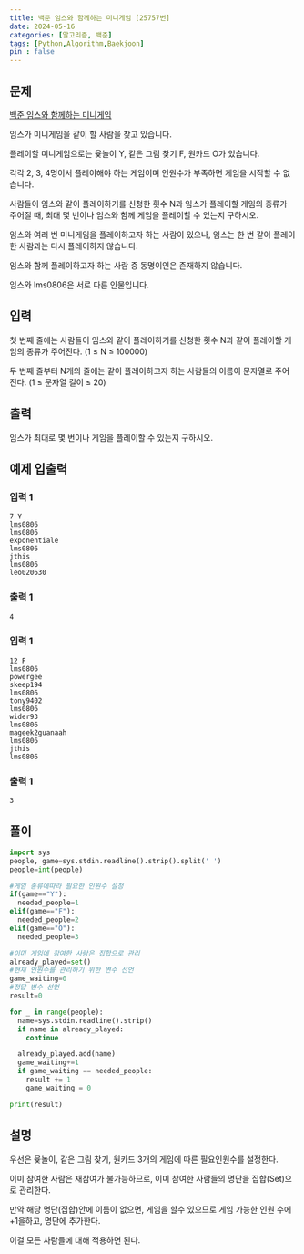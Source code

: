 ```yaml
---
title: 백준 임스와 함께하는 미니게임 [25757번]
date: 2024-05-16
categories: [알고리즘, 백준]
tags: [Python,Algorithm,Baekjoon]
pin : false
---
```


## 문제
[백준 임스와 함께하는 미니게임](https://www.acmicpc.net/problem/25757)

임스가 미니게임을 같이 할 사람을 찾고 있습니다.

플레이할 미니게임으로는 윷놀이 Y, 같은 그림 찾기 F, 원카드 O가 있습니다.

각각 2, 3, 4명이서 플레이해야 하는 게임이며 인원수가 부족하면 게임을 시작할 수 없습니다.

사람들이 임스와 같이 플레이하기를 신청한 횟수
N과 임스가 플레이할 게임의 종류가 주어질 때, 최대 몇 번이나 임스와 함께 게임을 플레이할 수 있는지 구하시오.

임스와 여러 번 미니게임을 플레이하고자 하는 사람이 있으나, 임스는 한 번 같이 플레이한 사람과는 다시 플레이하지 않습니다.

임스와 함께 플레이하고자 하는 사람 중 동명이인은 존재하지 않습니다.

임스와 lms0806은 서로 다른 인물입니다.

## 입력
첫 번째 줄에는 사람들이 임스와 같이 플레이하기를 신청한 횟수 N과 같이 플레이할 게임의 종류가 주어진다. (1 ≤ N ≤ 100000)

두 번째 줄부터 N개의 줄에는 같이 플레이하고자 하는 사람들의 이름이 문자열로 주어진다. (1 ≤ 문자열 길이 ≤ 20)

## 출력

임스가 최대로 몇 번이나 게임을 플레이할 수 있는지 구하시오.


## 예제 입출력

### 입력 1

```text
7 Y
lms0806
lms0806
exponentiale
lms0806
jthis
lms0806
leo020630
```

### 출력 1


```text
4
```
### 입력 1

```text
12 F
lms0806
powergee
skeep194
lms0806
tony9402
lms0806
wider93
lms0806
mageek2guanaah
lms0806
jthis
lms0806
```

### 출력 1


```text
3
```


## 풀이
```python
import sys
people, game=sys.stdin.readline().strip().split(' ')
people=int(people)

#게임 종류에따라 필요한 인원수 설정
if(game=="Y"):
  needed_people=1
elif(game=="F"):
  needed_people=2
elif(game=="O"):
  needed_people=3

#이미 게임에 참여한 사람은 집합으로 관리
already_played=set()
#현재 인원수를 관리하기 위한 변수 선언
game_waiting=0
#정답 변수 선언
result=0

for _ in range(people):
  name=sys.stdin.readline().strip()
  if name in already_played:
    continue

  already_played.add(name)
  game_waiting+=1
  if game_waiting == needed_people:
    result += 1
    game_waiting = 0

print(result)
```

## 설명

우선은 윷놀이, 같은 그림 찾기, 원카드 3개의 게임에 따른 필요인원수를 설정한다.

이미 참여한 사람은 재참여가 불가능하므로, 이미 참여한 사람들의 명단을 집합(Set)으로 관리한다.

만약 해당 명단(집합)안에 이름이 없으면, 게임을 할수 있으므로 게임 가능한 인원 수에 +1을하고, 명단에 추가한다.

이걸 모든 사람들에 대해 적용하면 된다.
